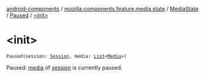 [android-components](../../../index.md) / [mozilla.components.feature.media.state](../../index.md) / [MediaState](../index.md) / [Paused](index.md) / [&lt;init&gt;](./-init-.md)

# &lt;init&gt;

`Paused(session: `[`Session`](../../../mozilla.components.browser.session/-session/index.md)`, media: `[`List`](https://kotlinlang.org/api/latest/jvm/stdlib/kotlin.collections/-list/index.html)`<`[`Media`](../../../mozilla.components.concept.engine.media/-media/index.md)`>)`

Paused: [media](media.md) of [session](session.md) is currently paused.

